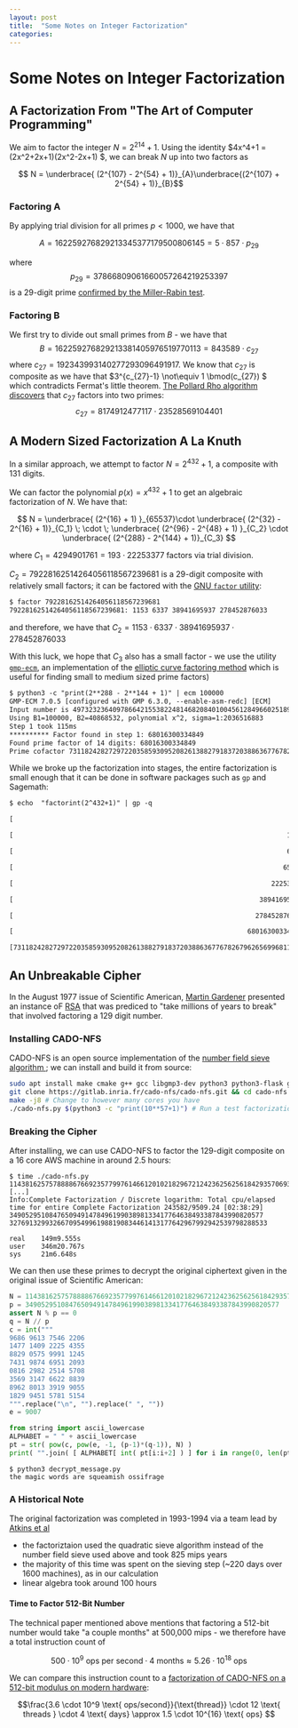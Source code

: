 ```yaml
---
layout: post
title:  "Some Notes on Integer Factorization"
categories: 
---
```


# Some Notes on Integer Factorization

## A Factorization From "The Art of Computer Programming"
We aim to factor the integer $N = 2^{214} + 1$. Using the identity $4x^4+1 = (2x^2+2x+1)(2x^2-2x+1) $, we can break $N$ up into two factors as 

$$ N = \underbrace{ (2^{107} - 2^{54} + 1)}_{A}\underbrace{(2^{107} + 2^{54} + 1)}_{B}$$

### Factoring A
By applying trial division for all primes $p < 1000$, we have that 

$$ A = 162259276829213345377179500806145 = 5 \cdot 857 \cdot p_{29} $$

where $$p_{29} = 37866809061660057264219253397$$ is a 29-digit prime [confirmed by the Miller-Rabin test](https://tio.run/##TY7PboQgGMTvPsVcmmiLUWARNfHgpU/QW9M0trJd0g0a6mbdp7cf9M/ulxCGGfgN82U5TE7m82W@bFuPDrwSQjVCV7VoBJdyp6TWXDeqLOuy4jtVFGl9XyudJZ5hpBc9Q5mcD/Zo4HEHga5D2Sag8SiKDiLqEQ9ET/aTxwDr8CwYJINi0Ayc06ITD7phEKQF7ZJ8qV9aRMRKbfN0Tgc2sj6Llt0Hl8AgblR9zlu8T26x7mTinVD5Gir94D5M6nOe/Xzvlrky8ce85QbavxnmzZvhMzrm@GWu2eytW1I8DuTiyjGrXdIs@U2f/InCbfsG).

### Factoring B
We first try to divide out small primes from $B$ - we have that
$$B = 162259276829213381405976519770113 = 843589 \cdot c_{27}$$
where $c_{27} = 192343993140277293096491917$. We know that $c_{27}$ is composite as we have that $3^{c_{27}-1} \not\equiv 1 \bmod(c_{27}) $ which contradicts Fermat's little theorem. [The Pollard Rho algorithm](https://en.wikipedia.org/wiki/Pollard%27s_rho_algorithm) [discovers](https://tio.run/##VVBbbsMgEPznFNtIlSAPyRgrFpZ6BX/lAm7ANpJtEMEqnN4B0tTqfg0z7OzsmuBGvbCLCSZsW2/1DHPnRlCz0dbBcBcok8pJ67SeHm/lrtfFIdTCF1BesopxzmhVlHVdclbwa8UppzVCQvZgR41b0iCI5WNDmVGIyGckkklGQ0RTN3@LDnwD2B/9iZLPNmspQpSL/PgZ1SThZlf5sn1bD9iTPyJkYsCB7FyaFbfCOFx8dD5Du2uqj/JHzLJ7pjJWLQ4f0vzmcM45yL8PVrrVLiB2oxT1lJZCr@bfEwDZtic) that $c_{27}$ factors into two primes:
$$c_{27} = 8174912477117 \cdot 23528569104401$$


## A Modern Sized Factorization A La Knuth
In a similar approach, we attempt to factor $N = 2^{432}+1$, a composite with 131 digits. 

We can factor the polynomial $p(x) = x^{432} + 1$ to get an algebraic factorization of $N$. We have that:

$$ N = \underbrace{ (2^{16} + 1) }_{65537}\cdot \underbrace{ (2^{32} - 2^{16} + 1)}_{C_1} \; \cdot \; \underbrace{  (2^{96} - 2^{48} + 1) }_{C_2}  \cdot \underbrace{ (2^{288} - 2^{144} + 1)}_{C_3} $$

where $C_1 = 4294901761 = 193 \cdot 22253377$ factors via trial division. 

$C_2 = 79228162514264056118567239681$ is a 29-digit composite with relatively small factors; it can be factored with the [GNU `factor` utility](https://www.gnu.org/software/coreutils/manual/html_node/factor-invocation.html#factor-invocation):

```sh
$ factor 79228162514264056118567239681
79228162514264056118567239681: 1153 6337 38941695937 278452876033
```
and therefore, we have that $C_2 = 1153\cdot 6337 \cdot  38941695937 \cdot 278452876033$


With this luck, we hope that $C_3$ also has a small factor - we use the utility [`gmp-ecm`](https://www.rieselprime.de/ziki/GMP-ECM), an implementation of the [elliptic curve factoring method](https://en.wikipedia.org/wiki/Lenstra_elliptic-curve_factorization) which is useful for finding small to medium sized prime factors)

```txt
$ python3 -c "print(2**288 - 2**144 + 1)" | ecm 100000
GMP-ECM 7.0.5 [configured with GMP 6.3.0, --enable-asm-redc] [ECM]
Input number is 497323236409786642155382248146820840100456128496602518909840835357441224364171869552641 (87 digits)
Using B1=100000, B2=40868532, polynomial x^2, sigma=1:2036516883
Step 1 took 115ms
********** Factor found in step 1: 68016300334849
Found prime factor of 14 digits: 68016300334849
Prime cofactor 7311824282729722035859309520826138827918372038863677678267962656996811009 has 73 digits
```


While we broke up the factorization into stages, the entire factorization is small enough that it can be done in software packages such as `gp` and Sagemath:

```txt
$ echo  "factorint(2^432+1)" | gp -q 

[                                                                      193 1]

[                                                                     1153 1]

[                                                                     6337 1]

[                                                                    65537 1]

[                                                                 22253377 1]

[                                                              38941695937 1]

[                                                             278452876033 1]

[                                                           68016300334849 1]

[7311824282729722035859309520826138827918372038863677678267962656996811009 1]
```


## An Unbreakable Cipher

In the August 1977 issue of Scientific American, [Martin Gardener](https://www.jstor.org/stable/24954008?seq=1) presented an instance oF [RSA](https://en.wikipedia.org/wiki/RSA_cryptosystem) that was prediced to "take millions of years to break" that involved factoring a 129 digit number.

### Installing CADO-NFS
CADO-NFS is an open source implementation of the [ number field sieve algorithm ](https://en.wikipedia.org/wiki/General_number_field_sieve); we can install and build it from source:
```sh
sudo apt install make cmake g++ gcc libgmp3-dev python3 python3-flask git # Install necessary libraries
git clone https://gitlab.inria.fr/cado-nfs/cado-nfs.git && cd cado-nfs # Get source code for CADO-NFS
make -j8 # Change to however many cores you have
./cado-nfs.py $(python3 -c "print(10**57+1)") # Run a test factorization
```
### Breaking the Cipher

After installing, we can use CADO-NFS to factor the 129-digit composite on a 16 core AWS machine in around 2.5 hours:

```
$ time ./cado-nfs.py 114381625757888867669235779976146612010218296721242362562561842935706935245733897830597123563958705058989075147599290026879543541
[...]
Info:Complete Factorization / Discrete logarithm: Total cpu/elapsed time for entire Complete Factorization 243582/9509.24 [02:38:29]
3490529510847650949147849619903898133417764638493387843990820577 32769132993266709549961988190834461413177642967992942539798288533

real    149m9.555s
user    346m20.767s
sys     21m6.648s
```

We can then use these primes to decrypt the original ciphertext given in the original issue of Scientific American:
```python
N = 114381625757888867669235779976146612010218296721242362562561842935706935245733897830597123563958705058989075147599290026879543541
p = 3490529510847650949147849619903898133417764638493387843990820577
assert N % p == 0
q = N // p
c = int("""
9686 9613 7546 2206
1477 1409 2225 4355
8829 0575 9991 1245
7431 9874 6951 2093
0816 2982 2514 5708
3569 3147 6622 8839
8962 8013 3919 9055
1829 9451 5781 5154
""".replace("\n", "").replace(" ", ""))
e = 9007

from string import ascii_lowercase
ALPHABET = " " + ascii_lowercase
pt = str( pow(c, pow(e, -1, (p-1)*(q-1)), N) )
print( "".join( [ ALPHABET[ int( pt[i:i+2] ) ] for i in range(0, len(pt), 2) ] ) )
```

```
$ python3 decrypt_message.py 
the magic words are squeamish ossifrage
```

### A Historical Note
The original factorization was completed in 1993-1994 via a team lead by [Atkins et al](http://web.mit.edu/warlord/www/rsa129.ps)
 - the factoriztaion used the quadratic sieve algorithm instead of the number field sieve used above and took 825 mips years
 - the majority of this time was spent on the sieving step (~220 days over 1600 machines), as in our calculation
 - linear algebra took around 100 hours
 
#### Time to Factor 512-Bit Number
The technical paper mentioned above mentions that factoring a 512-bit number would take "a couple months" at 500,000 mips - we therefore have a total instruction count of 

$$500\cdot10^9 \text{ ops per second} \cdot 4 \text{ months} \approx 5.26 \cdot 10^{18} \text{ ops} $$

We can compare this instruction count to a [factorization of CADO-NFS on a 512-bit modulus on modern hardware](https://yurichev.com/news/20220210_RSA/):

$$\frac{3.6 \cdot 10^9 \text{ ops/second}}{\text{thread}} \cdot 12 \text{ threads } \cdot 4 \text{ days} \approx  1.5 \cdot 10^{16} \text{ ops} $$
